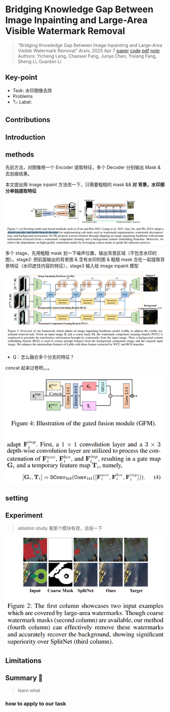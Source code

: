 # Bridging Knowledge Gap Between Image Inpainting and Large-Area Visible Watermark Removal

> "Bridging Knowledge Gap Between Image Inpainting and Large-Area Visible Watermark Removal" Arxiv, 2025 Apr 7
> [paper](http://arxiv.org/abs/2504.04687v1) [code]() [pdf](./2025_04_Arxiv_Bridging-Knowledge-Gap-Between-Image-Inpainting-and-Large-Area-Visible-Watermark-Removal.pdf) [note](./2025_04_Arxiv_Bridging-Knowledge-Gap-Between-Image-Inpainting-and-Large-Area-Visible-Watermark-Removal_Note.md)
> Authors: Yicheng Leng, Chaowei Fang, Junye Chen, Yixiang Fang, Sheng Li, Guanbin Li

## Key-point

- Task: 水印图像去除
- Problems
- :label: Label:

## Contributions

## Introduction

## methods

先前方法，对图像用一个 Encoder 提取特征，多个 Decoder 分别输出 Mask & 去划痕结果。

本文提出用 image inpaint 方法改一下，只需要粗糙的 mask && **对 背景，水印部分单独提取特征**

![fig1](docs/2025_04_Arxiv_Bridging-Knowledge-Gap-Between-Image-Inpainting-and-Large-Area-Visible-Watermark-Removal_Note/fig1.png)



多个 stage，先用粗糙 mask 划一下噪声位置，输出背景区域（不包含水印的图）。stage2: 把前面输出的背景图 & 含有水印的图 & 粗糙 mask 合在一起提取背景特征（水印遮住内容的特征），stage3 输入给 image inpaint 模型

![fig3](docs/2025_04_Arxiv_Bridging-Knowledge-Gap-Between-Image-Inpainting-and-Large-Area-Visible-Watermark-Removal_Note/fig3.png)

- Q：怎么融合多个分支的特征？

concat 起来过卷积。。。

![fig4](docs/2025_04_Arxiv_Bridging-Knowledge-Gap-Between-Image-Inpainting-and-Large-Area-Visible-Watermark-Removal_Note/fig4.png)





## setting

## Experiment

> ablation study 看那个模块有效，总结一下

![fig2](docs/2025_04_Arxiv_Bridging-Knowledge-Gap-Between-Image-Inpainting-and-Large-Area-Visible-Watermark-Removal_Note/fig2.png)





## Limitations

## Summary :star2:

> learn what

### how to apply to our task

